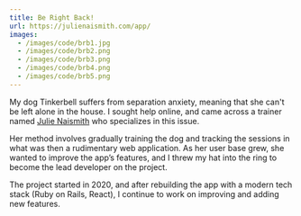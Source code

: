 ```yaml
---
title: Be Right Back!
url: https://julienaismith.com/app/
images: 
  - /images/code/brb1.jpg
  - /images/code/brb2.png
  - /images/code/brb3.png
  - /images/code/brb4.png
  - /images/code/brb5.png
---
```

My dog Tinkerbell suffers from separation anxiety, meaning that she can't be left alone in the house. I sought help online, and came across a trainer named [Julie Naismith][1] who specializes in this issue.

Her method involves gradually training the dog and tracking the sessions in what was then a rudimentary web application. As her user base grew, she wanted to improve the app’s features, and I threw my hat into the ring to become the lead developer on the project.

The project started in 2020, and after rebuilding the app with a modern tech stack (Ruby on Rails, React), I continue to work on improving and adding new features.

[1]:	https://julienaismith.com